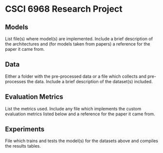 # CSCI 6968 Research Project
## Models
List file(s) where model(s) are implemented. Include a brief description of the architectures and (for models taken from papers) a reference for the paper it came from.

## Data
Either a folder with the pre-processed data or a file which collects and pre-processes the data. Include a brief description of the dataset(s) included.

## Evaluation Metrics
List the metrics used. Include any file which implements the custom evaluation metrics listed below and a reference for the paper it came from.

## Experiments
File which trains and tests the model(s) for the datasets above and compiles the results tables.

